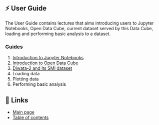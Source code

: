 ## ⚡️ User Guide
The User Guide contains lectures that aims introducing users to Jupyter Notebooks, Open Data Cube, current dataset served by this Data Cube, loading and performing basic analysis to a dataset.

### Guides
1. [Introduction to Jupyter Notebooks](https://gitlab.com/grasped/odc-notebook/-/blob/main/intro_jupyter_notebooks.md#introduction-to-jupyter-notebooks)
2. [Introduction to Open Data Cube](https://gitlab.com/grasped/odc-notebook/-/blob/main/intro_open_data_cube.md#introduction-to-open-data-cube)
3. [Diwata-2 and its SMI dataset](https://gitlab.com/grasped/odc-notebook/-/blob/main/diwata2-smi-dataset.md)
4. Loading data
5. Plotting data
6. Performing basic analysis


## 📌 Links
* [Main page](https://gitlab.com/grasped/odc-notebook)
* [Table of contents](https://gitlab.com/grasped/odc-notebook/-/tree/main#-table-of-contents)